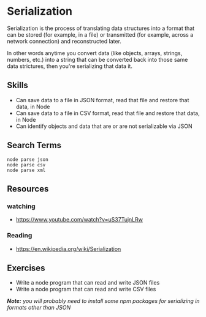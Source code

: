 # Serialization

Serialization is the process of translating data structures into a format that
can be stored (for example, in a file) or transmitted (for example, across a
network connection) and reconstructed later.

In other words anytime you convert data (like objects, arrays, strings, numbers,
etc.) into a string that can be converted back into those same data strictures,
then you're serializing that data it.


## Skills

- Can save data to a file in JSON format, read that file and restore that data, in Node
- Can save data to a file in CSV format, read that file and restore that data, in Node
- Can identify objects and data that are or are not serializable via JSON


## Search Terms

```
node parse json
node parse csv
node parse xml
```


## Resources

### watching

- https://www.youtube.com/watch?v=uS37TujnLRw

### Reading

- https://en.wikipedia.org/wiki/Serialization



## Exercises

- Write a node program that can read and write JSON files
- Write a node program that can read and write CSV files

___Note:__ you will probably need to install some npm packages for serializing
in formats other than JSON_

